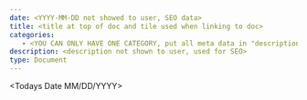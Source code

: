```yaml
---
date: <YYYY-MM-DD not showed to user, SEO data>
title: <title at top of doc and tile used when linking to doc>
categories:
   - <YOU CAN ONLY HAVE ONE CATEGORY, put all meta data in "description", category title this will be put under>
description: <description not shown to user, used for SEO>
type: Document
---
```

<Todays Date MM/DD/YYYY>